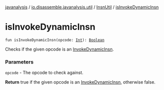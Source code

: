 [javanalysis](../../index.md) / [io.disassemble.javanalysis.util](../index.md) / [InsnUtil](index.md) / [isInvokeDynamicInsn](./is-invoke-dynamic-insn.md)

# isInvokeDynamicInsn

`fun isInvokeDynamicInsn(opcode: `[`Int`](https://kotlinlang.org/api/latest/jvm/stdlib/kotlin/-int/index.html)`): `[`Boolean`](https://kotlinlang.org/api/latest/jvm/stdlib/kotlin/-boolean/index.html)

Checks if the given opcode is an [InvokeDynamicInsn](../../io.disassemble.javanalysis.insn/-invoke-dynamic-insn/index.md).

### Parameters

`opcode` - The opcode to check against.

**Return**
true if the given opcode is an [InvokeDynamicInsn](../../io.disassemble.javanalysis.insn/-invoke-dynamic-insn/index.md), otherwise false.

